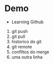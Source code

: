 # Demo

- Learning Github

1. git push
2. git pull
3. historico do git
4. git remote
5. conflitos do merge
6. uma outra linha

